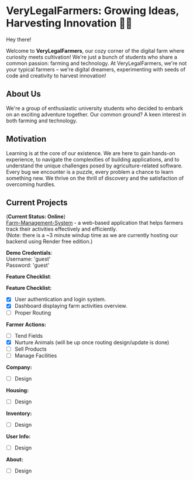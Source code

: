 # VeryLegalFarmers: Growing Ideas, Harvesting Innovation 🌱🚜

Hey there!

Welcome to **VeryLegalFarmers**, our cozy corner of the digital farm where curiosity meets cultivation! We're just a bunch of students who share a common passion: farming and technology. At VeryLegalFarmers, we're not your typical farmers – we're digital dreamers, experimenting with seeds of code and creativity to harvest innovation!

## About Us

We're a group of enthusiastic university students who decided to embark on an exciting adventure together. Our common ground? A keen interest in both farming and technology.

## Motivation

Learning is at the core of our existence. We are here to gain hands-on experience, to navigate the complexities of building applications, and to understand the unique challenges posed by agriculture-related software. Every bug we encounter is a puzzle, every problem a chance to learn something new. We thrive on the thrill of discovery and the satisfaction of overcoming hurdles.

## Current Projects

(**Current Status: Online**)
<br>
[Farm-Management-System](https://farm-management-system-eight.vercel.app/login) - a web-based application that helps farmers track their activities effectively and efficiently.
<br>
(Note: there is a ~3 minute windup time as we are currently hosting our backend using Render free edition.)

**Demo Credentials**: 
<br>
Username: 'guest' 
<br>
Password: 'guest'

**Feature Checklist**:

**Feature Checklist:**
- [x] User authentication and login system.
- [x] Dashboard displaying farm activities overview.
- [ ] Proper Routing

**Farmer Actions:**
- [ ] Tend Fields
- [x] Nurture Animals (will be up once routing design/update is done)
- [ ] Sell Products
- [ ] Manage Facilities
      
**Company:**
- [ ] Design
      
**Housing:**
- [ ] Design
      
**Inventory:**
- [ ] Design
      
**User Info:**
- [ ] Design
      
**About:**
- [ ] Design
